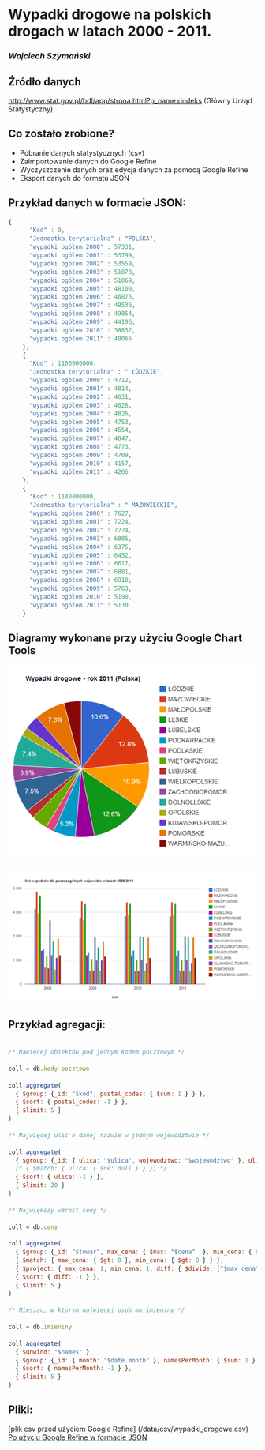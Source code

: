 # Wypadki drogowe na polskich drogach w latach 2000 - 2011.
### *Wojciech Szymański*

## Źródło danych

http://www.stat.gov.pl/bdl/app/strona.html?p_name=indeks (Główny Urząd Statystyczny)

## Co zostało zrobione?

* Pobranie danych statystycznych (csv)
* Zaimportowanie danych do Google Refine
* Wyczyszczenie danych oraz edycja danych za pomocą Google Refine
* Eksport danych do formatu JSON

## Przykład danych w formacie JSON:

```js
{
      "Kod" : 0,
      "Jednostka terytorialna" : "POLSKA",
      "wypadki ogółem 2000" : 57331,
      "wypadki ogółem 2001" : 53799,
      "wypadki ogółem 2002" : 53559,
      "wypadki ogółem 2003" : 51078,
      "wypadki ogółem 2004" : 51069,
      "wypadki ogółem 2005" : 48100,
      "wypadki ogółem 2006" : 46876,
      "wypadki ogółem 2007" : 49536,
      "wypadki ogółem 2008" : 49054,
      "wypadki ogółem 2009" : 44196,
      "wypadki ogółem 2010" : 38832,
      "wypadki ogółem 2011" : 40065
    },
    {
      "Kod" : 1100000000,
      "Jednostka terytorialna" : " ŁÓDZKIE",
      "wypadki ogółem 2000" : 4712,
      "wypadki ogółem 2001" : 4814,
      "wypadki ogółem 2002" : 4631,
      "wypadki ogółem 2003" : 4628,
      "wypadki ogółem 2004" : 4826,
      "wypadki ogółem 2005" : 4753,
      "wypadki ogółem 2006" : 4554,
      "wypadki ogółem 2007" : 4847,
      "wypadki ogółem 2008" : 4773,
      "wypadki ogółem 2009" : 4709,
      "wypadki ogółem 2010" : 4157,
      "wypadki ogółem 2011" : 4266
    },
    {
      "Kod" : 1140000000,
      "Jednostka terytorialna" : " MAZOWIECKIE",
      "wypadki ogółem 2000" : 7627,
      "wypadki ogółem 2001" : 7224,
      "wypadki ogółem 2002" : 7224,
      "wypadki ogółem 2003" : 6805,
      "wypadki ogółem 2004" : 6375,
      "wypadki ogółem 2005" : 6452,
      "wypadki ogółem 2006" : 6617,
      "wypadki ogółem 2007" : 6881,
      "wypadki ogółem 2008" : 6910,
      "wypadki ogółem 2009" : 5763,
      "wypadki ogółem 2010" : 5190,
      "wypadki ogółem 2011" : 5130
    }
```

## Diagramy wykonane przy użyciu Google Chart Tools

![google_chart1](../images/ws_diag1.png)

![google_chart2](../images/ws_diag2.png)

## Przykład agregacji:

```js

/* Nawięcej obiektów pod jednym kodem pocztowym */

coll = db.kody_pocztowe

coll.aggregate(
  { $group: {_id: "$kod", postal_codes: { $sum: 1 } } },
  { $sort: { postal_codes: -1 } },
  { $limit: 5 }
)

/* Najwięcej ulic o danej nazwie w jednym województwie */

coll.aggregate(
  { $group: {_id: { ulica: "$ulica", wojewodztwo: "$wojewodztwo" }, ulice: { $sum: 1 } } },
  /* { $match: { ulica: { $ne: null } } }, */
  { $sort: { ulice: -1 } },
  { $limit: 20 }
)

/* Największy wzrost ceny */

coll = db.ceny

coll.aggregate(
  { $group: {_id: "$towar", max_cena: { $max: "$cena"  }, min_cena: { $min: "$cena" } } },
  { $match: { max_cena: { $gt: 0 }, min_cena: { $gt: 0 } } },
  { $project: { max_cena: 1, min_cena: 1, diff: { $divide: ["$max_cena", "$min_cena"] } } },
  { $sort: { diff: -1 } },
  { $limit: 5 }
)

/* Miesiac, w ktorym najwiecej osob ma imieniny */

coll = db.imieniny

coll.aggregate(
  { $unwind: "$names" },
  { $group: {_id: { month: "$date.month" }, namesPerMonth: { $sum: 1 } } },
  { $sort: { namesPerMonth: -1 } },
  { $limit: 5 }
)
```

## Pliki:

[plik csv przed użyciem Google Refine] (/data/csv/wypadki_drogowe.csv)
[Po użyciu Google Refine w formacie JSON](/data/json/wypadki_drogowe.json)
